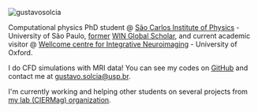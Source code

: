 ![gustavosolcia](http://2.gravatar.com/avatar/0ed0a342e546929d5c6aca04d82068d4)
<br/>

Computational physics PhD student @ [São Carlos Institute of Physics](https://www2.ifsc.usp.br/english/) - University of São Paulo, [former](https://www.win.ox.ac.uk/training/wings/our-scholars) [WIN Global Scholar](https://www.win.ox.ac.uk/training/wings), and current academic visitor @ [Wellcome centre for Integrative Neuroimaging](https://www.win.ox.ac.uk/) - University of Oxford.

I do CFD simulations with MRI data! You can see my codes on [GitHub](https://github.com/GustavoSolcia) and contact me at gustavo.solcia@usp.br. 

I'm currently working and helping other students on several projects from [my lab (CIERMag) organization](https://github.com/CIERMag-FFPaivaStudents).
